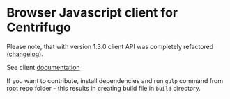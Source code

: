 Browser Javascript client for Centrifugo
========================================

Please note, that with version 1.3.0 client API was completely refactored ([changelog](https://github.com/centrifugal/centrifuge-js/blob/master/CHANGELOG.md#130)).

See client [documentation](https://fzambia.gitbooks.io/centrifugal/content/clients/javascript.html)

If you want to contribute, install dependencies and run `gulp` command from root repo folder - this results
in creating build file in `build` directory.
